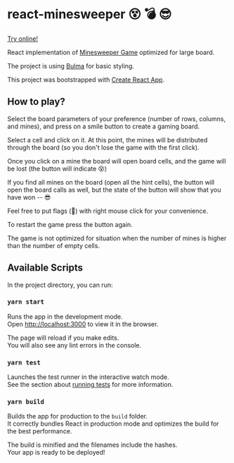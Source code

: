 # react-minesweeper 😵 💣 😎

[Try online!](https://dn-l.github.io/react-minesweeper/)

React implementation of [Minesweeper Game](<https://en.wikipedia.org/wiki/Minesweeper_(video_game)>) optimized for large board.

The project is using [Bulma](http://bulma.io) for basic styling.

This project was bootstrapped with [Create React App](https://github.com/facebook/create-react-app).

## How to play?

Select the board parameters of your preference (number of rows, columns, and mines), and press on a smile button to create a gaming board.

Select a cell and click on it. At this point, the mines will be distributed through the board (so you don't lose the game with the first click).

Once you click on a mine the board will open board cells, and the game will be lost (the button will indicate 😵)

If you find all mines on the board (open all the hint cells), the button will open the board calls as well, but the state of the button will show that you have won -- 😎

Feel free to put flags (🚩) with right mouse click for your convenience.

To restart the game press the button again.

The game is not optimized for situation when the number of mines is higher than the number of empty cells.

## Available Scripts

In the project directory, you can run:

### `yarn start`

Runs the app in the development mode.\
Open [http://localhost:3000](http://localhost:3000) to view it in the browser.

The page will reload if you make edits.\
You will also see any lint errors in the console.

### `yarn test`

Launches the test runner in the interactive watch mode.\
See the section about [running tests](https://facebook.github.io/create-react-app/docs/running-tests) for more information.

### `yarn build`

Builds the app for production to the `build` folder.\
It correctly bundles React in production mode and optimizes the build for the best performance.

The build is minified and the filenames include the hashes.\
Your app is ready to be deployed!
